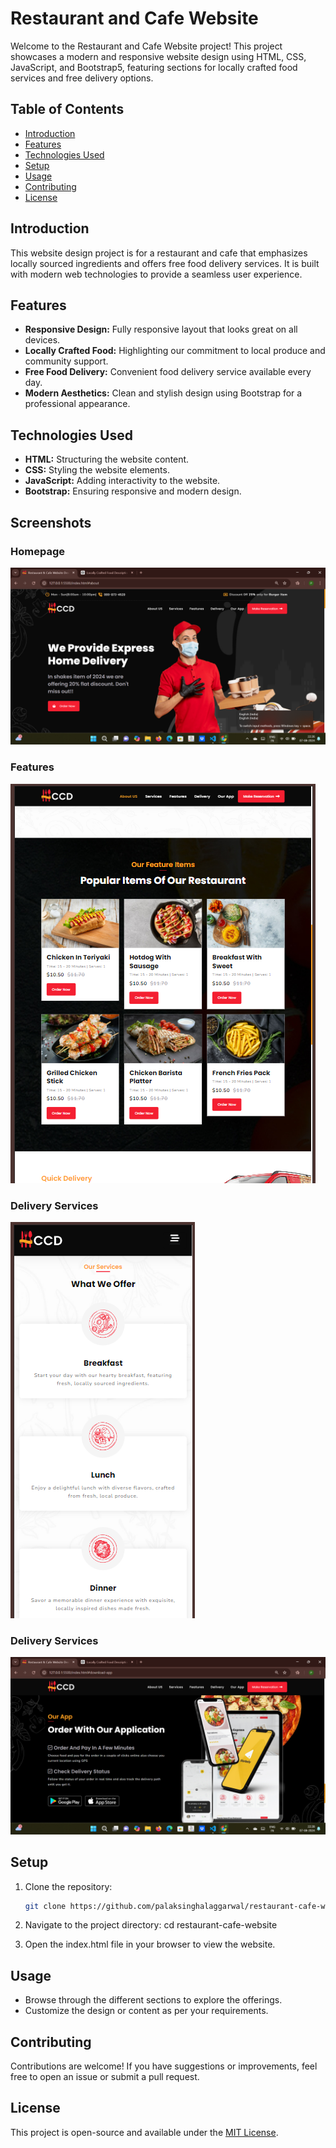 # Restaurant and Cafe Website

Welcome to the Restaurant and Cafe Website project! This project showcases a modern and responsive website design using HTML, CSS, JavaScript, and Bootstrap5, featuring sections for locally crafted food services and free delivery options.

## Table of Contents

- [Introduction](#introduction)
- [Features](#features)
- [Technologies Used](#technologies-used)
- [Setup](#setup)
- [Usage](#usage)
- [Contributing](#contributing)
- [License](#license)

## Introduction

This website design project is for a restaurant and cafe that emphasizes locally sourced ingredients and offers free food delivery services. It is built with modern web technologies to provide a seamless user experience.

## Features

- **Responsive Design:** Fully responsive layout that looks great on all devices.
- **Locally Crafted Food:** Highlighting our commitment to local produce and community support.
- **Free Food Delivery:** Convenient food delivery service available every day.
- **Modern Aesthetics:** Clean and stylish design using Bootstrap for a professional appearance.

## Technologies Used

- **HTML:** Structuring the website content.
- **CSS:** Styling the website elements.
- **JavaScript:** Adding interactivity to the website.
- **Bootstrap:** Ensuring responsive and modern design.

## Screenshots

### Homepage

![Homepage](./screenshots/homepage.png)

### Features

![Menu](./screenshots/features.png)

### Delivery Services

![Delivery Service](./screenshots/services.png)

### Delivery Services

![Delivery Service](./screenshots/our_app.png)

## Setup

1. Clone the repository:
   ```bash
   git clone https://github.com/palaksinghalaggarwal/restaurant-cafe-website.git

2. Navigate to the project directory:
   cd restaurant-cafe-website

3. Open the index.html file in your browser to view the website.

## Usage

- Browse through the different sections to explore the offerings.
- Customize the design or content as per your requirements.

## Contributing

Contributions are welcome! If you have suggestions or improvements, feel free to open an issue or submit a pull request.

## License

This project is open-source and available under the [MIT License](LICENSE).

